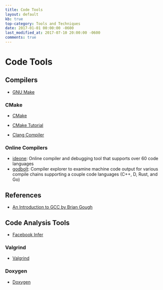 ```yaml
---
title: Code Tools
layout: default
kb: true
top-category: Tools and Techniques
date: 2017-01-01 00:00:00 -0600
last_modified_at: 2017-07-10 20:00:00 -0600
comments: true
---
```


# Code Tools

## Compilers

* [GNU Make](https://www.gnu.org/software/make/)

### CMake

* [CMake](https://cmake.org/)
* [CMake Tutorial](https://cmake.org/cmake-tutorial/)

* [Clang Compiler](http://clang.llvm.org/docs/UsersManual.html)

### Online Compilers

* [ideone](https://ideone.com/): Online compiler and debugging tool that supports over 60 code languages
* [godbolt](https://godbolt.org/): Compiler explorer to examine machine code output for various compile chains supporting a couple code languages (C++, D, Rust, and Go)

## References

* [An Introduction to GCC by Brian Gough](http://www.network-theory.co.uk/docs/gccintro/)

## Code Analysis Tools

* [Facebook Infer](http://fbinfer.com/)

### Valgrind

* [Valgrind](http://valgrind.org/)

### Doxygen

* [Doxygen](http://www.stack.nl/~dimitri/doxygen/index.html)
